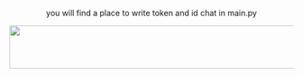 <p align="center">
 you will find a place to write token and id chat in main.py
</p>

<p align="center">
<img width="686" height="77" src="https://user-images.githubusercontent.com/52716203/85567271-a320bc00-b628-11ea-9129-c20cac66ea0a.png">
</p>
